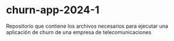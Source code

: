# churn-app-2024-1
Repositorio que contiene los archivos necesarios para ejecutar una aplicación de churn de una empresa de telecomunicaciones
